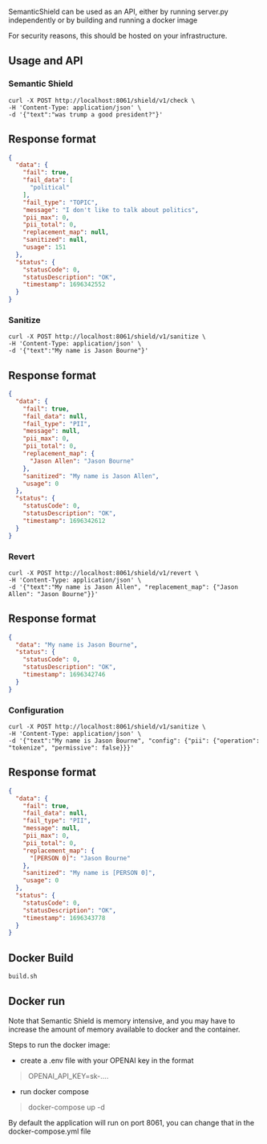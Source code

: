 SemanticShield can be used as an API, either by running server.py independently or by building and running a docker image

For security reasons, this should be hosted on your infrastructure.

## Usage and API


### Semantic Shield

```
curl -X POST http://localhost:8061/shield/v1/check \
-H 'Content-Type: application/json' \
-d '{"text":"was trump a good president?"}'
```

## Response format

```json
{
  "data": {
    "fail": true,
    "fail_data": [
      "political"
    ],
    "fail_type": "TOPIC",
    "message": "I don't like to talk about politics",
    "pii_max": 0,
    "pii_total": 0,
    "replacement_map": null,
    "sanitized": null,
    "usage": 151
  },
  "status": {
    "statusCode": 0,
    "statusDescription": "OK",
    "timestamp": 1696342552
  }
}
```

### Sanitize

```
curl -X POST http://localhost:8061/shield/v1/sanitize \
-H 'Content-Type: application/json' \
-d '{"text":"My name is Jason Bourne"}'
```

## Response format

```json
{
  "data": {
    "fail": true,
    "fail_data": null,
    "fail_type": "PII",
    "message": null,
    "pii_max": 0,
    "pii_total": 0,
    "replacement_map": {
      "Jason Allen": "Jason Bourne"
    },
    "sanitized": "My name is Jason Allen",
    "usage": 0
  },
  "status": {
    "statusCode": 0,
    "statusDescription": "OK",
    "timestamp": 1696342612
  }
}
```

### Revert

```
curl -X POST http://localhost:8061/shield/v1/revert \
-H 'Content-Type: application/json' \
-d '{"text":"My name is Jason Allen", "replacement_map": {"Jason Allen": "Jason Bourne"}}'
```

## Response format

```json
{
  "data": "My name is Jason Bourne",
  "status": {
    "statusCode": 0,
    "statusDescription": "OK",
    "timestamp": 1696342746
  }
}
```


### Configuration

```
curl -X POST http://localhost:8061/shield/v1/sanitize \
-H 'Content-Type: application/json' \
-d '{"text":"My name is Jason Bourne", "config": {"pii": {"operation": "tokenize", "permissive": false}}}'
```

## Response format

```json
{
  "data": {
    "fail": true,
    "fail_data": null,
    "fail_type": "PII",
    "message": null,
    "pii_max": 0,
    "pii_total": 0,
    "replacement_map": {
      "[PERSON 0]": "Jason Bourne"
    },
    "sanitized": "My name is [PERSON 0]",
    "usage": 0
  },
  "status": {
    "statusCode": 0,
    "statusDescription": "OK",
    "timestamp": 1696343778
  }
}
```


## Docker Build
```bash
build.sh
```

## Docker run

Note that Semantic Shield is memory intensive, and you may have to increase the amount of memory available to docker and the container.

Steps to run the docker image:

* create a .env file with your OPENAI key in the format
> OPENAI_API_KEY=sk-....

* run docker compose
> docker-compose up -d

By default the application will run on port 8061, you can change that in the docker-compose.yml file

